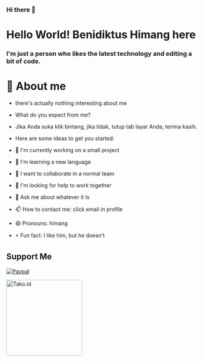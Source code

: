 ### Hi there 👋

# Hello World! Benidiktus Himang here


### I'm just a person who likes the latest technology and editing a bit of code.

# 📖 About me
- there's actually nothing interesting about me
- What do you expect from me?
- Jika Anda suka klik bintang, jika tidak, tutup tab layar Anda, terima kasih.




- Here are some ideas to get you started:

- 🔭 I'm currently working on a small project
- 🌱 I'm learning a new language
- 👯 I want to collaborate in a normal team
- 🤔 I'm looking for help to work together
- 💬 Ask me about whatever it is
- 📫 How to contact me: click email in profile
- 😄 Pronouns: himang
- ⚡ Fun fact: I like him, but he doesn't

## Support Me 

[<img alt="Paypal"  src="https://www.paypalobjects.com/digitalassets/c/website/logo/full-text/pp_fc_hl.svg" />](https://paypal.me/DogGhozt) 

[<img alt="Tako.id" width="200" src="https://tako.id/_next/static/media/logo.50498557.svg" />](https://tako.id/@himang/gift)


